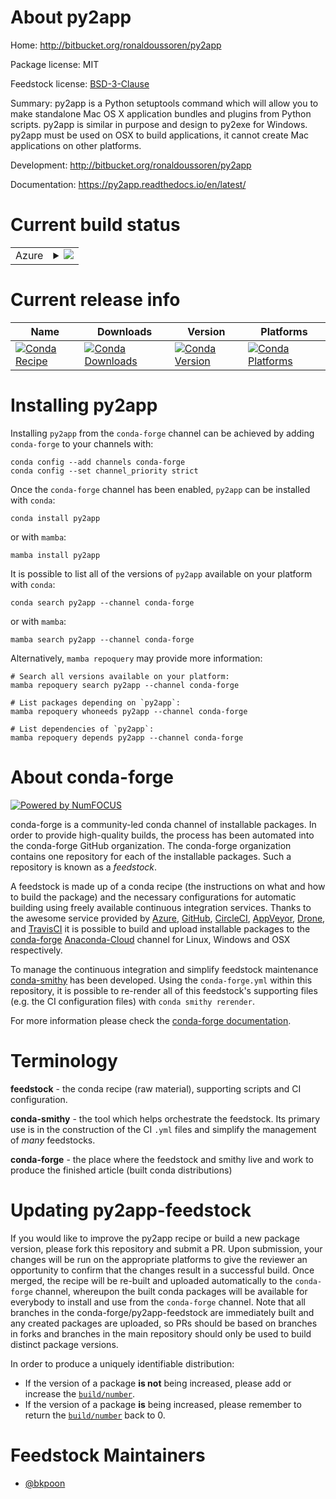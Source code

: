 About py2app
============

Home: http://bitbucket.org/ronaldoussoren/py2app

Package license: MIT

Feedstock license: [BSD-3-Clause](https://github.com/conda-forge/py2app-feedstock/blob/main/LICENSE.txt)

Summary: py2app is a Python setuptools command which will allow you to make
standalone Mac OS X application bundles and plugins from Python scripts.
py2app is similar in purpose and design to py2exe for Windows.
py2app must be used on OSX to build applications, it cannot create Mac
applications on other platforms.


Development: http://bitbucket.org/ronaldoussoren/py2app

Documentation: https://py2app.readthedocs.io/en/latest/

Current build status
====================


<table>
    
  <tr>
    <td>Azure</td>
    <td>
      <details>
        <summary>
          <a href="https://dev.azure.com/conda-forge/feedstock-builds/_build/latest?definitionId=9213&branchName=main">
            <img src="https://dev.azure.com/conda-forge/feedstock-builds/_apis/build/status/py2app-feedstock?branchName=main">
          </a>
        </summary>
        <table>
          <thead><tr><th>Variant</th><th>Status</th></tr></thead>
          <tbody><tr>
              <td>osx_64_python3.10.____cpythonpython_implcpython</td>
              <td>
                <a href="https://dev.azure.com/conda-forge/feedstock-builds/_build/latest?definitionId=9213&branchName=main">
                  <img src="https://dev.azure.com/conda-forge/feedstock-builds/_apis/build/status/py2app-feedstock?branchName=main&jobName=osx&configuration=osx_64_python3.10.____cpythonpython_implcpython" alt="variant">
                </a>
              </td>
            </tr><tr>
              <td>osx_64_python3.7.____73_pypypython_implpypy</td>
              <td>
                <a href="https://dev.azure.com/conda-forge/feedstock-builds/_build/latest?definitionId=9213&branchName=main">
                  <img src="https://dev.azure.com/conda-forge/feedstock-builds/_apis/build/status/py2app-feedstock?branchName=main&jobName=osx&configuration=osx_64_python3.7.____73_pypypython_implpypy" alt="variant">
                </a>
              </td>
            </tr><tr>
              <td>osx_64_python3.7.____cpythonpython_implcpython</td>
              <td>
                <a href="https://dev.azure.com/conda-forge/feedstock-builds/_build/latest?definitionId=9213&branchName=main">
                  <img src="https://dev.azure.com/conda-forge/feedstock-builds/_apis/build/status/py2app-feedstock?branchName=main&jobName=osx&configuration=osx_64_python3.7.____cpythonpython_implcpython" alt="variant">
                </a>
              </td>
            </tr><tr>
              <td>osx_64_python3.8.____cpythonpython_implcpython</td>
              <td>
                <a href="https://dev.azure.com/conda-forge/feedstock-builds/_build/latest?definitionId=9213&branchName=main">
                  <img src="https://dev.azure.com/conda-forge/feedstock-builds/_apis/build/status/py2app-feedstock?branchName=main&jobName=osx&configuration=osx_64_python3.8.____cpythonpython_implcpython" alt="variant">
                </a>
              </td>
            </tr><tr>
              <td>osx_64_python3.9.____cpythonpython_implcpython</td>
              <td>
                <a href="https://dev.azure.com/conda-forge/feedstock-builds/_build/latest?definitionId=9213&branchName=main">
                  <img src="https://dev.azure.com/conda-forge/feedstock-builds/_apis/build/status/py2app-feedstock?branchName=main&jobName=osx&configuration=osx_64_python3.9.____cpythonpython_implcpython" alt="variant">
                </a>
              </td>
            </tr><tr>
              <td>osx_arm64_python3.10.____cpython</td>
              <td>
                <a href="https://dev.azure.com/conda-forge/feedstock-builds/_build/latest?definitionId=9213&branchName=main">
                  <img src="https://dev.azure.com/conda-forge/feedstock-builds/_apis/build/status/py2app-feedstock?branchName=main&jobName=osx&configuration=osx_arm64_python3.10.____cpython" alt="variant">
                </a>
              </td>
            </tr><tr>
              <td>osx_arm64_python3.8.____cpython</td>
              <td>
                <a href="https://dev.azure.com/conda-forge/feedstock-builds/_build/latest?definitionId=9213&branchName=main">
                  <img src="https://dev.azure.com/conda-forge/feedstock-builds/_apis/build/status/py2app-feedstock?branchName=main&jobName=osx&configuration=osx_arm64_python3.8.____cpython" alt="variant">
                </a>
              </td>
            </tr><tr>
              <td>osx_arm64_python3.9.____cpython</td>
              <td>
                <a href="https://dev.azure.com/conda-forge/feedstock-builds/_build/latest?definitionId=9213&branchName=main">
                  <img src="https://dev.azure.com/conda-forge/feedstock-builds/_apis/build/status/py2app-feedstock?branchName=main&jobName=osx&configuration=osx_arm64_python3.9.____cpython" alt="variant">
                </a>
              </td>
            </tr>
          </tbody>
        </table>
      </details>
    </td>
  </tr>
</table>

Current release info
====================

| Name | Downloads | Version | Platforms |
| --- | --- | --- | --- |
| [![Conda Recipe](https://img.shields.io/badge/recipe-py2app-green.svg)](https://anaconda.org/conda-forge/py2app) | [![Conda Downloads](https://img.shields.io/conda/dn/conda-forge/py2app.svg)](https://anaconda.org/conda-forge/py2app) | [![Conda Version](https://img.shields.io/conda/vn/conda-forge/py2app.svg)](https://anaconda.org/conda-forge/py2app) | [![Conda Platforms](https://img.shields.io/conda/pn/conda-forge/py2app.svg)](https://anaconda.org/conda-forge/py2app) |

Installing py2app
=================

Installing `py2app` from the `conda-forge` channel can be achieved by adding `conda-forge` to your channels with:

```
conda config --add channels conda-forge
conda config --set channel_priority strict
```

Once the `conda-forge` channel has been enabled, `py2app` can be installed with `conda`:

```
conda install py2app
```

or with `mamba`:

```
mamba install py2app
```

It is possible to list all of the versions of `py2app` available on your platform with `conda`:

```
conda search py2app --channel conda-forge
```

or with `mamba`:

```
mamba search py2app --channel conda-forge
```

Alternatively, `mamba repoquery` may provide more information:

```
# Search all versions available on your platform:
mamba repoquery search py2app --channel conda-forge

# List packages depending on `py2app`:
mamba repoquery whoneeds py2app --channel conda-forge

# List dependencies of `py2app`:
mamba repoquery depends py2app --channel conda-forge
```


About conda-forge
=================

[![Powered by
NumFOCUS](https://img.shields.io/badge/powered%20by-NumFOCUS-orange.svg?style=flat&colorA=E1523D&colorB=007D8A)](https://numfocus.org)

conda-forge is a community-led conda channel of installable packages.
In order to provide high-quality builds, the process has been automated into the
conda-forge GitHub organization. The conda-forge organization contains one repository
for each of the installable packages. Such a repository is known as a *feedstock*.

A feedstock is made up of a conda recipe (the instructions on what and how to build
the package) and the necessary configurations for automatic building using freely
available continuous integration services. Thanks to the awesome service provided by
[Azure](https://azure.microsoft.com/en-us/services/devops/), [GitHub](https://github.com/),
[CircleCI](https://circleci.com/), [AppVeyor](https://www.appveyor.com/),
[Drone](https://cloud.drone.io/welcome), and [TravisCI](https://travis-ci.com/)
it is possible to build and upload installable packages to the
[conda-forge](https://anaconda.org/conda-forge) [Anaconda-Cloud](https://anaconda.org/)
channel for Linux, Windows and OSX respectively.

To manage the continuous integration and simplify feedstock maintenance
[conda-smithy](https://github.com/conda-forge/conda-smithy) has been developed.
Using the ``conda-forge.yml`` within this repository, it is possible to re-render all of
this feedstock's supporting files (e.g. the CI configuration files) with ``conda smithy rerender``.

For more information please check the [conda-forge documentation](https://conda-forge.org/docs/).

Terminology
===========

**feedstock** - the conda recipe (raw material), supporting scripts and CI configuration.

**conda-smithy** - the tool which helps orchestrate the feedstock.
                   Its primary use is in the construction of the CI ``.yml`` files
                   and simplify the management of *many* feedstocks.

**conda-forge** - the place where the feedstock and smithy live and work to
                  produce the finished article (built conda distributions)


Updating py2app-feedstock
=========================

If you would like to improve the py2app recipe or build a new
package version, please fork this repository and submit a PR. Upon submission,
your changes will be run on the appropriate platforms to give the reviewer an
opportunity to confirm that the changes result in a successful build. Once
merged, the recipe will be re-built and uploaded automatically to the
`conda-forge` channel, whereupon the built conda packages will be available for
everybody to install and use from the `conda-forge` channel.
Note that all branches in the conda-forge/py2app-feedstock are
immediately built and any created packages are uploaded, so PRs should be based
on branches in forks and branches in the main repository should only be used to
build distinct package versions.

In order to produce a uniquely identifiable distribution:
 * If the version of a package **is not** being increased, please add or increase
   the [``build/number``](https://docs.conda.io/projects/conda-build/en/latest/resources/define-metadata.html#build-number-and-string).
 * If the version of a package **is** being increased, please remember to return
   the [``build/number``](https://docs.conda.io/projects/conda-build/en/latest/resources/define-metadata.html#build-number-and-string)
   back to 0.

Feedstock Maintainers
=====================

* [@bkpoon](https://github.com/bkpoon/)

